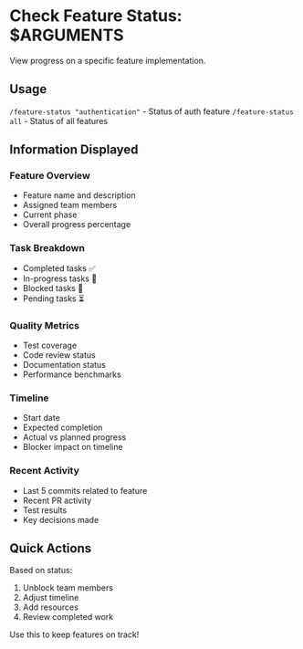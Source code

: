 # Check Feature Status: $ARGUMENTS

View progress on a specific feature implementation.

## Usage

`/feature-status "authentication"` - Status of auth feature
`/feature-status all` - Status of all features

## Information Displayed

### Feature Overview
- Feature name and description
- Assigned team members
- Current phase
- Overall progress percentage

### Task Breakdown
- Completed tasks ✅
- In-progress tasks 🔄
- Blocked tasks 🚫
- Pending tasks ⏳

### Quality Metrics
- Test coverage
- Code review status
- Documentation status
- Performance benchmarks

### Timeline
- Start date
- Expected completion
- Actual vs planned progress
- Blocker impact on timeline

### Recent Activity
- Last 5 commits related to feature
- Recent PR activity
- Test results
- Key decisions made

## Quick Actions

Based on status:
1. Unblock team members
2. Adjust timeline
3. Add resources
4. Review completed work

Use this to keep features on track!